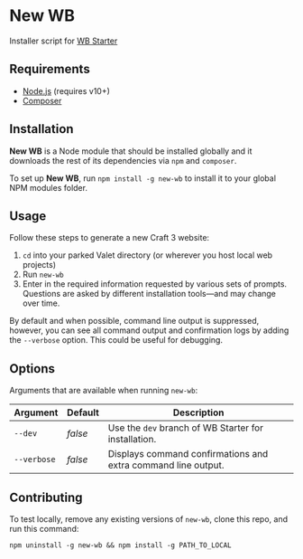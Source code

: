 # New WB

Installer script for [WB Starter](https://github.com/wbrowar/WB-Starter)

## Requirements
- [Node.js](https://nodejs.org/en/) (requires v10+)
- [Composer](https://getcomposer.org)

## Installation
**New WB** is a Node module that should be installed globally and it downloads the rest of its dependencies via `npm` and `composer`.

To set up **New WB**, run `npm install -g new-wb` to install it to your global NPM modules folder.

## Usage
Follow these steps to generate a new Craft 3 website:

1. `cd` into your parked Valet directory (or wherever you host local web projects)
2. Run `new-wb`
3. Enter in the required information requested by various sets of prompts. Questions are asked by different installation tools—and may change over time.
    
By default and when possible, command line output is suppressed, however, you can see all command output and confirmation logs by adding the `--verbose` option. This could be useful for debugging.

## Options
Arguments that are available when running `new-wb`:

| Argument | Default | Description |
| --- | --- | --- |
| `--dev` | *false* | Use the `dev` branch of WB Starter for installation. |
| `--verbose` | *false* | Displays command confirmations and extra command line output. |

## Contributing
To test locally, remove any existing versions of `new-wb`, clone this repo, and run this command:

```
npm uninstall -g new-wb && npm install -g PATH_TO_LOCAL
```